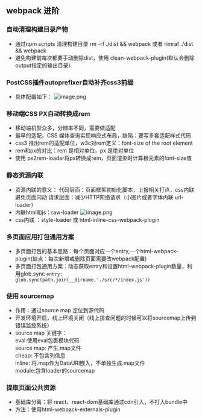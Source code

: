 ## webpack 进阶

### 自动清理构建目录产物
* 通过npm scripts 清理构建目录 rm -rf ./dist && webpack 或者 rimraf ./dist && webpack
* 避免构建前每次都要手动删除dist，使用 clean-webpack-plugin(默认会删除output指定的输出目录)

### PostCSS插件autoprefixer自动补齐css3前缀
* 具体配置如下：
![image.png](https://s2.loli.net/2022/01/05/Je1MnxKur4hLQYw.png)

### 移动端CSS PX自动转换成rem
* 移动端机型众多，分辨率不同，需要做适配
* 最早的适配，CSS 媒体查询实现响应式布局，缺陷：要写多套适配样式代码
* css3 推出rem的适配单位，w3c对rem定义：font-size of the root element
* rem和px的对比：rem 是相对单位，px 是绝对单位
* 使用 px2rem-loader将px转换成rem，页面渲染时计算根元素的font-size值


### 静态资源内联
* 资源内联的意义：
  代码层面：页面框架初始化脚本，上报相关打点，css内联避免页面闪动
  请求层面：减少HTTP网络请求（小图片或者字体内联 url-loader）
* 内联html和js：raw-loader
![image.png](https://s2.loli.net/2022/01/05/YrhUOTaAzk6XWl1.png)
* css内联 ：style-loader 或 html-inline-css-webpack-plugin


### 多页面应用打包通用方案
* 多页面打包的基本思路：每个页面对应一个entry,一个html-webpack-plugin(缺点：每次新增或删除页面需要改webpack配置)
* 多页面打包通用方案：动态获取entry和设置html-webpack-plugin数量，利用glob.sync
    `entry: glob.sync(path.join(__dirname,'./src/*/index.js'))`


### 使用 sourcemap
* 作用：通过source map 定位到源代码
* 开发环境开启，线上环境关闭（线上排查问题的时候可以将sourcemap上传到错误监控系统）
* source map 关键字：   
    eval:使用eval包裹模块代码     
    source map: 产生.map文件     
    cheap: 不包含列信息    
    inline: 将.map作为DataURI嵌入，不单独生成.map文件    
    module:包含loader的sourcemap    
    
### 提取页面公共资源
* 基础库分离：将 react、react-dom基础库通过cdn引入，不打入bundle中
* 方法：使用html-webpack-externals-plugin






